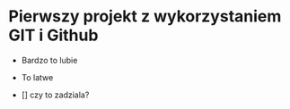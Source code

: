 # Pierwszy projekt z wykorzystaniem GIT i Github

- Bardzo to lubie
- To latwe

- [] czy to zadziala?
